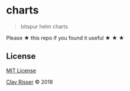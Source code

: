 # charts

> bitspur helm charts

Please ★ this repo if you found it useful ★ ★ ★

## License

[MIT License](https://github.com/clayrisser/charts/blob/master/LICENSE)

[Clay Risser](https://clayrisser.com) © 2018
